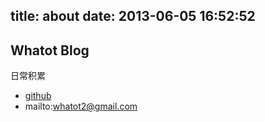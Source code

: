 title: about
date: 2013-06-05 16:52:52
---


## Whatot Blog

日常积累

* [github](https://whatot.github.com)
* mailto:whatot2@gmail.com
